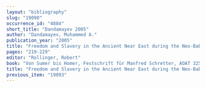 ```yaml
---
layout: "bibliography"
slug: "19090"
occurrence_id: "4884"
short_title: "Dandamayev 2005"
author: "Dandamayev, Muhammed A."
publication_year: "2005"
title: "Freedom and Slavery in the Ancient Near East during the Neo-Babylonian and Persian Periods."
pages: "219-229"
editor: "Rollinger, Robert"
book: "Von Sumer bis Homer, Festschrift für Manfred Schretter, AOAT 325 (Münster)"
title: "Freedom and Slavery in the Ancient Near East during the Neo-Babylonian and Persian Periods."
previous_item: "19093"
---
```

